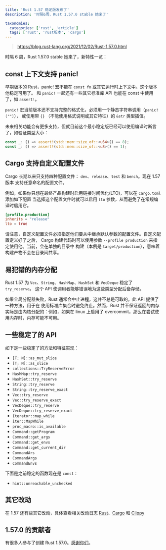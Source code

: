 ```yaml
---
title: 'Rust 1.57 稳定版发布了'
description: '时隔6周，Rust 1.57.0 stable 她来了'

taxonomies:
  categories: ['rust', 'article']
  tags: ['rust', 'rust版本', 'cargo']
---
```


> https://blog.rust-lang.org/2021/12/02/Rust-1.57.0.html

时隔 6 周，Rust 1.57.0 stable 她来了，新特性一览：

## const 上下文支持 panic!

早期版本的 Rust，panic! 宏不能在 `const fn` 或其它运行时上下文中。这个版本他稳定可用了。
和 `panic!` 一起还有一些其它标准库 API 也能在 const 中使用了，如 `assert!`。

`panic!` 宏当前版本还不支持完整的格式化，必须用一个静态字符串调用（`panic!("")`），
或使用带 `{}` （不能使用格式说明或其它特征）的 `&str` 类型插值。

未来相关功能会有更多支持，但就目前这个最小稳定版已经可以使用编译时断言了，如验证类型大小：

```rust
const _: () => assert!(std::mem::size_of::<u64>() == 8);
const _: () => assert!(std::mem::size_of::<u8>() == 1);
```

## Cargo 支持自定义配置文件

Cargo 长期以来只支持四种配置文件： `dev`、`release`、`test` 和 `bench`。现在 1.57 版本
支持任意命名的配置文件。

例如，如果你只想在最终产品构建时启用链接时间优化(LTO)，可以在 `Cargo.toml` 添加如下配置
当选择这个配置文件时就可以启用 `lto` 参数，从而避免了在常规编译时启用它。

```toml
[profile.production]
inherits = "release"
lto = true
```

请注意，自定义配置文件必须指定他们要从中继承默认参数的配置文件。自定义配置定义好了之后，
Cargo 构建代码时可以使用参数 `--profile production` 来指定使用他。当前，会在单独的目录中
构建（本例是 `target/production`），意味着构建产物不会在目录间共享。

## 易犯错的内存分配

Rust 1.57 为 `Vec`、`String`、`HashMap`、`HashSet` 和 `VecDeque` 稳定了 `try_reserve`。
这个 API 使调用者能够错误地为这些类型分配后备存储。

如果全局分配器失败，Rust 通常会中止进程，这并不总是可取的。此 API 提供了一种方法，用于在
使用标准库集合时避免终止。然而，Rust 并不保证返回的内存实际是由内核分配的：例如，如果在 linux
上启用了 overcommit，那么在尝试使用内存时，内存可能不可用。

## 一些稳定了的 API

如下是一些稳定了的方法和特征实现：

- `[T; N]::as_mut_slice`
- `[T; N]::as_slice`
- `collections::TryReserveError`
- `HashMap::try_reserve`
- `HashSet::try_reserve`
- `String::try_reserve`
- `String::try_reserve_exact`
- `Vec::try_reserve`
- `Vec::try_reserve_exact`
- `VecDeque::try_reserve`
- `VecDeque::try_reserve_exact`
- `Iterator::map_while`
- `iter::MapWhile`
- `proc_macro::is_available`
- `Command::getProgram`
- `Command::get_args`
- `Command::get_envs`
- `Command::get_current_dir`
- `CommandArs`
- `CommandArgs`
- `CommandEnvs`

下面是之前稳定的函数现在是 `const`：

- `hint::unreachable_unchecked`

## 其它改动

在 1.57 还有些其它改动，具体查看相关改动日志 [Rust](https://github.com/rust-lang/rust/blob/master/RELEASES.md#version-1570-2021-12-02)、[Cargo](https://github.com/rust-lang/cargo/blob/master/CHANGELOG.md#cargo-157-2021-12-02) 和 [Clippy](https://github.com/rust-lang/rust-clippy/blob/master/CHANGELOG.md#rust-157)

## 1.57.0 的贡献者

有很多人参与了创建 Rust 1.57.0。[感谢你们](https://thanks.rust-lang.org/rust/1.57.0/)。
